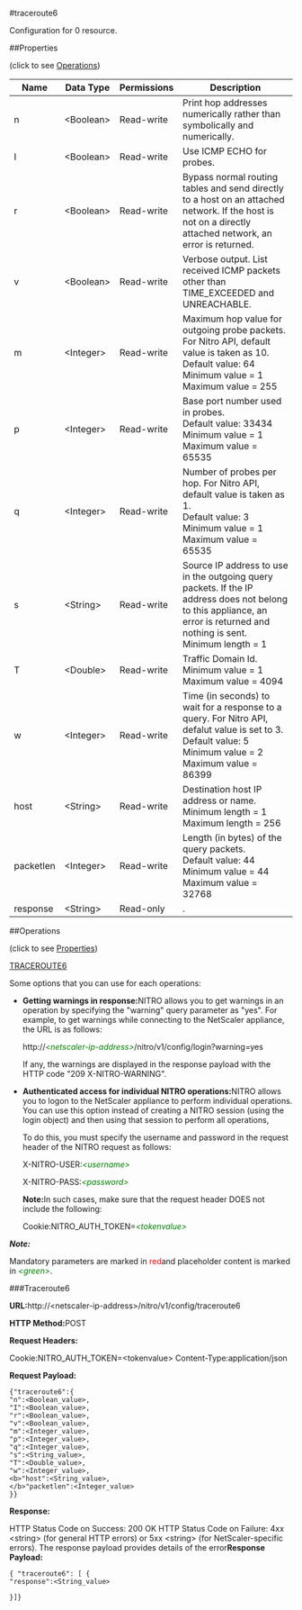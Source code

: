 #traceroute6

Configuration for 0 resource.


##Properties 
<span>(click to see [Operations](#opera))</span>


<table><thead><tr><th>Name</th><th>Data Type</th><th>Permissions</th><th>Description</th></tr></thead><tbody><tr><td>n</td><td>&lt;Boolean></td><td>Read-write</td><td>Print hop addresses numerically rather than symbolically and numerically.</td></tr><tr><td>I</td><td>&lt;Boolean></td><td>Read-write</td><td>Use ICMP ECHO for probes.</td></tr><tr><td>r</td><td>&lt;Boolean></td><td>Read-write</td><td>Bypass normal routing tables and send directly to a host on an attached network. If the host is not on a directly attached network, an error is returned.</td></tr><tr><td>v</td><td>&lt;Boolean></td><td>Read-write</td><td>Verbose output. List received ICMP packets other than TIME_EXCEEDED and UNREACHABLE.</td></tr><tr><td>m</td><td>&lt;Integer></td><td>Read-write</td><td>Maximum hop value for outgoing probe packets. For Nitro API, default value is taken as 10.<br>Default value: 64<br>Minimum value = 1<br>Maximum value = 255</td></tr><tr><td>p</td><td>&lt;Integer></td><td>Read-write</td><td>Base port number used in probes.<br>Default value: 33434<br>Minimum value = 1<br>Maximum value = 65535</td></tr><tr><td>q</td><td>&lt;Integer></td><td>Read-write</td><td>Number of probes per hop. For Nitro API, default value is taken as 1.<br>Default value: 3<br>Minimum value = 1<br>Maximum value = 65535</td></tr><tr><td>s</td><td>&lt;String></td><td>Read-write</td><td>Source IP address to use in the outgoing query packets. If the IP address does not belong to this appliance, an error is returned and nothing is sent.<br>Minimum length = 1</td></tr><tr><td>T</td><td>&lt;Double></td><td>Read-write</td><td>Traffic Domain Id.<br>Minimum value = 1<br>Maximum value = 4094</td></tr><tr><td>w</td><td>&lt;Integer></td><td>Read-write</td><td>Time (in seconds) to wait for a response to a query. For Nitro API, defalut value is set to 3.<br>Default value: 5<br>Minimum value = 2<br>Maximum value = 86399</td></tr><tr><td>host</td><td>&lt;String></td><td>Read-write</td><td>Destination host IP address or name.<br>Minimum length = 1<br>Maximum length = 256</td></tr><tr><td>packetlen</td><td>&lt;Integer></td><td>Read-write</td><td>Length (in bytes) of the query packets.<br>Default value: 44<br>Minimum value = 44<br>Maximum value = 32768</td></tr><tr><td>response</td><td>&lt;String></td><td>Read-only</td><td>.</td></tr></tbody></table>
##Operations 
<span>(click to see [Properties](#prope))</span>


[TRACEROUTE6](#tracer)


Some options that you can use for each operations:
<ul><li><p><b>Getting warnings in response:</b>NITRO allows you to get warnings in an operation by specifying the "warning" query parameter as "yes". For example, to get warnings while connecting to the NetScaler appliance, the URL is as follows:</p><p>http://<span style="color:green;font-style:italic;">&lt;netscaler-ip-address&gt;</span>/nitro/v1/config/login?warning=yes</p><p>If any, the warnings are displayed in the response payload with the HTTP code "209 X-NITRO-WARNING".</p></li><li><p><b>Authenticated access for individual NITRO operations:</b>NITRO allows you to logon to the NetScaler appliance to perform individual operations. You can use this option instead of creating a NITRO session (using the login object) and then using that session to perform all operations,</p><p>To do this, you must specify the username and password in the request header of the NITRO request as follows:</p><p>X-NITRO-USER:<span style="color:green;font-style:italic;">&lt;username&gt;</span></p><p>X-NITRO-PASS:<span style="color:green;font-style:italic;">&lt;password&gt;</span></p><p><b>Note:</b>In such cases, make sure that the request header DOES not include the following:</p><p>Cookie:NITRO_AUTH_TOKEN=<span style="color:green;font-style:italic;">&lt;tokenvalue&gt;</span></p></li></ul>



***Note:*** 
Mandatory parameters are marked in <span style="color:#FF0000;">red</span>and placeholder content is marked in <span style="color:green;font-style:italic">&lt;green&gt;</span>.

###Traceroute6



<b>URL:</b>http://&lt;netscaler-ip-address&gt;/nitro/v1/config/traceroute6
<b>HTTP Method:</b>POST
<b>Request Headers:</b>

Cookie:NITRO_AUTH_TOKEN=&lt;tokenvalue&gt;Content-Type:application/json

<b>Request Payload: </b>```{"traceroute6":{"n":<Boolean_value>,"I":<Boolean_value>,"r":<Boolean_value>,"v":<Boolean_value>,"m":<Integer_value>,"p":<Integer_value>,"q":<Integer_value>,"s":<String_value>,"T":<Double_value>,"w":<Integer_value>,<b>"host":<String_value>,</b>"packetlen":<Integer_value>}}```
<b>Response:</b>
HTTP Status Code on Success: 200 OKHTTP Status Code on Failure: 4xx &lt;string&gt; (for general HTTP errors) or 5xx &lt;string&gt; (for NetScaler-specific errors). The response payload provides details of the error<b>Response Payload: </b>```{ "traceroute6": [ {"response":<String_value>}]}```



